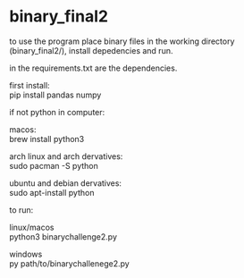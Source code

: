 # binary_final2

to use the program place binary files in the working directory (binary_final2/), install depedencies and run.

in the requirements.txt are the dependencies. 


first install: </br> pip install pandas numpy

if not python in computer:

macos: </br>  brew install python3 

arch linux and arch dervatives: </br>    sudo pacman -S python

ubuntu and debian dervatives: </br>    sudo apt-install python


to run: </br> 

linux/macos </br> 
python3 binarychallenge2.py

windows </br> 
py path/to/binarychallenege2.py





